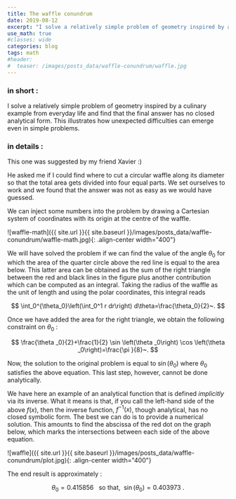 ```yaml
---
title: The waffle conundrum
date: 2019-08-12
excerpt: "I solve a relatively simple problem of geometry inspired by a culinary example from everyday life and find that the final answer has no closed analytical form. This illustrates how unexpected difficulties can emerge even in simple problems."
use_math: true
#classes: wide
categories: blog
tags: math
#header:
#  teaser: /images/posts_data/waffle-conundrum/waffle.jpg
---
```


### in short :

I solve a relatively simple problem of geometry inspired by a culinary example from everyday life and find that the final answer has no closed analytical form. This illustrates how unexpected difficulties can emerge even in simple problems.

### in details :

<!-- ![waffle]({{ site.url }}{{ site.baseurl }}/images/posts_data/waffle-conundrum/waffle.jpg){: .align-left width="200"} -->
This one was suggested by my friend Xavier :)

He asked me if I could find where to cut a circular waffle along its diameter so that the total area gets divided into four equal parts. We set ourselves to work and we found that the answer was not as easy as we would have guessed.

We can inject some numbers into the problem by drawing a Cartesian system of coordinates with its origin at the centre of the waffle.

![waffle-math]({{ site.url }}{{ site.baseurl }}/images/posts_data/waffle-conundrum/waffle-math.jpg){: .align-center width="400"}

We will have solved the problem if we can find the value of the angle $\theta_0$ for which the area of the quarter circle above the red line is equal to the area below. This latter area can be obtained as the sum of the right triangle between the red and black lines in the figure plus another contribution which can be computed as an integral. Taking the radius of the waffle as the unit of length and using the polar coordinates, this integral reads


$$
\int_0^{\theta_0}\left(\int_0^1 r dr\right) d\theta=\frac{\theta_0}{2}~.
$$


Once we have added the area for the right triangle, we obtain the following constraint on $\theta_0$ :


$$
\frac{\theta _0}{2}+\frac{1}{2} \sin \left(\theta _0\right) \cos \left(\theta _0\right)=\frac{\pi }{8}~.
$$


Now, the solution to the original problem is equal to $\sin(\theta_0)$ where $\theta_0$ satisfies the above equation. This last step, however, cannot be done analytically.

We have here an example of an analytical function that is defined *implicitly* via its inverse. What it means is that, if you call the left-hand side of the above $f(x)$, then the inverse function,  $f^{-1}(x)$, though analytical, has no closed symbolic form. The best we can do is to provide a numerical solution. This amounts to find the abscissa of the red dot on the graph below, which marks the intersections between each side of the above equation.

![waffle]({{ site.url }}{{ site.baseurl }}/images/posts_data/waffle-conundrum/plot.jpg){: .align-center width="400"}

The end result is approximately :


$$
\theta_0=0.415856~~~\text{so that,}~~
\sin(\theta_0)=0.403973~.
$$
